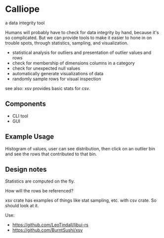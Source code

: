 # Calliope

a data integrity tool

Humans will probably have to check for data integrity by hand, because it's so complicated. But we can provide tools to make it easier to hone in on trouble spots, through statistics, sampling, and visualization.

- statistical analysis for outliers and presentation of outlier values and rows
- check for membership of dimensions columns in a category
- check for unexpected null values
- automatically generate visualizations of data
- randomly sample rows for visual inspection

see also: xsv provides basic stats for csv.

## Components
- CLI tool
- GUI

## Example Usage

Histogram of values, user can see distribution, then click on an outlier bin and see the rows that contributed to that bin.

## Design notes

Statistics are computed on the fly.

How will the rows be referenced?

xsv crate has examples of things like stat sampling, etc. with csv crate. So should look at it.

Use:
- https://github.com/LeoTindall/libui-rs
- https://github.com/BurntSushi/xsv
